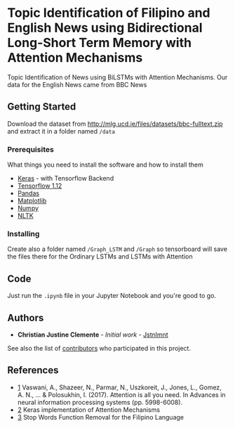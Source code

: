 # Topic Identification of Filipino and English News using Bidirectional Long-Short Term Memory with Attention Mechanisms

Topic Identification of News using BiLSTMs with Attention Mechanisms. Our data for the English News came from BBC News

## Getting Started

Download the dataset from http://mlg.ucd.ie/files/datasets/bbc-fulltext.zip and extract it in a folder named ``` /data ```

### Prerequisites

What things you need to install the software and how to install them

* [Keras](https://keras.io/) - with Tensorflow Backend
* [Tensorflow 1.12](https://www.tensorflow.org/install/pip)
* [Pandas](https://pandas.pydata.org/)
* [Matplotlib](https://matplotlib.org/)
* [Numpy](https://www.numpy.org/)
* [NLTK](https://www.nltk.org/)


### Installing

Create also a folder named ```/Graph_LSTM``` and ```/Graph``` so tensorboard will save the files there for the Ordinary LSTMs and LSTMs with Attention


## Code

Just run the ```.ipynb``` file in your Jupyter Notebook and you're good to go.


## Authors

* **Christian Justine Clemente** - *Initial work* - [Jstnlmnt](https://github.com/JstnClmnt)

See also the list of [contributors](https://github.com/your/project/contributors) who participated in this project.

## References

* [1](https://papers.nips.cc/paper/7181-attention-is-all-you-need.pdf) Vaswani, A., Shazeer, N., Parmar, N., Uszkoreit, J., Jones, L., Gomez, A. N., ... & Polosukhin, I. (2017). Attention is all you need. In Advances in neural information processing systems (pp. 5998-6008).
* [2](https://github.com/philipperemy/keras-attention-mechanism) Keras implementation of Attention Mechanisms
* [3](https://github.com/tris-rivers/nlp-with-python/tree/master/StopWords%20Removal) Stop Words Function Removal for the Filipino Language
